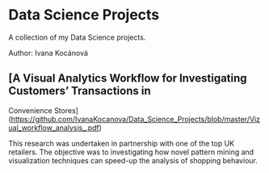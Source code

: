 # Data Science Projects
 
A collection of my Data Science projects.

Author: Ivana Kocánová


## [A Visual Analytics Workflow for Investigating Customers’ Transactions in
Convenience Stores](https://github.com/IvanaKocanova/Data_Science_Projects/blob/master/Vizual_workflow_analysis_.pdf)

This research was undertaken in partnership with one of the top UK retailers. The objective was to investigating how novel pattern mining and visualization techniques can speed-up the analysis of shopping behaviour.
